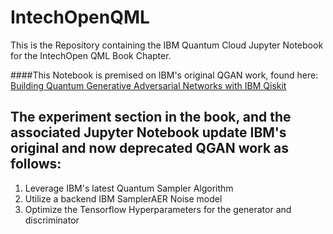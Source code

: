 # IntechOpenQML
This is the Repository containing the IBM Quantum Cloud Jupyter Notebook for the IntechOpen QML Book Chapter.

####This Notebook is premised on IBM's original QGAN work, found here:
<a href="https://learn.qiskit.org/course/machine-learning/quantum-generative-adversarial-networks"> Building Quantum Generative Adversarial Networks with IBM Qiskit </a>

## The experiment section in the book, and the associated Jupyter Notebook update IBM's original and now deprecated QGAN work as follows:

1) Leverage IBM's latest Quantum Sampler Algorithm 
2) Utilize a backend IBM SamplerAER Noise model
3) Optimize the Tensorflow Hyperparameters for the generator and discriminator
